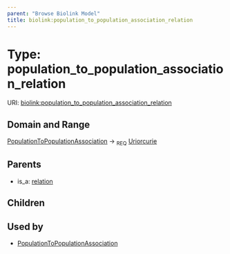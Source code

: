 ```yaml
---
parent: "Browse Biolink Model"
title: biolink:population_to_population_association_relation
---
```


# Type: population_to_population_association_relation




URI: [biolink:population_to_population_association_relation](https://w3id.org/biolink/vocab/population_to_population_association_relation)



## Domain and Range

[PopulationToPopulationAssociation](PopulationToPopulationAssociation.md) ->  <sub>REQ</sub> [Uriorcurie](types/Uriorcurie.md)

## Parents

 *  is_a: [relation](relation.md)

## Children


## Used by

 * [PopulationToPopulationAssociation](PopulationToPopulationAssociation.md)
